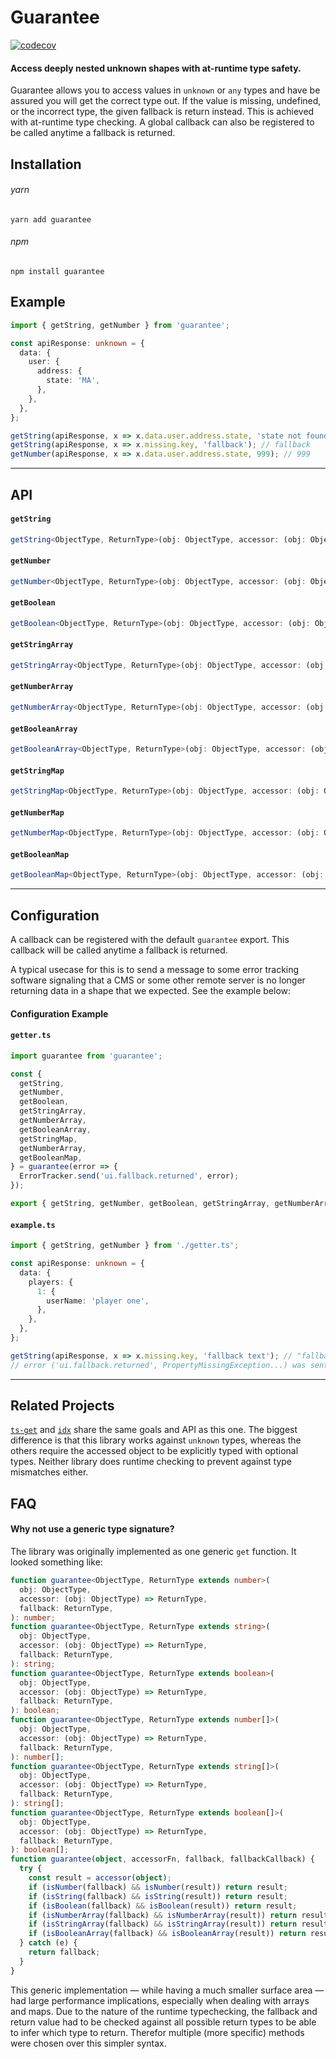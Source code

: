 # Guarantee

[![codecov](https://codecov.io/gh/conordavidson/guarantee/branch/master/graph/badge.svg)](https://codecov.io/gh/conordavidson/guarantee)

#### Access deeply nested unknown shapes with at-runtime type safety.

Guarantee allows you to access values in `unknown` or `any` types and have be assured you will get the correct type out. If the value is missing, undefined, or the incorrect type, the given fallback is return instead. This is achieved with at-runtime type checking. A global callback can also be registered to be called anytime a fallback is returned.

## Installation

###### yarn

```
yarn add guarantee
```

###### npm

```
npm install guarantee
```

## Example

```ts
import { getString, getNumber } from 'guarantee';

const apiResponse: unknown = {
  data: {
    user: {
      address: {
        state: 'MA',
      },
    },
  },
};

getString(apiResponse, x => x.data.user.address.state, 'state not found'); // "MA"
getString(apiResponse, x => x.missing.key, 'fallback'); // fallback
getNumber(apiResponse, x => x.data.user.address.state, 999); // 999
```

---

## API

#### `getString`

```ts
getString<ObjectType, ReturnType>(obj: ObjectType, accessor: (obj: ObjectType) => ReturnType), fallback: string, callback?: (e: Error) => void): string
```

#### `getNumber`

```ts
getNumber<ObjectType, ReturnType>(obj: ObjectType, accessor: (obj: ObjectType) => ReturnType, fallback: number, callback?: (e: Error) => void): number
```

#### `getBoolean`

```ts
getBoolean<ObjectType, ReturnType>(obj: ObjectType, accessor: (obj: ObjectType) => ReturnType, fallback: boolean, callback?: (e: Error) => void): boolean
```

#### `getStringArray`

```ts
getStringArray<ObjectType, ReturnType>(obj: ObjectType, accessor: (obj: ObjectType) => ReturnType, fallback: string[], callback?: (e: Error) => void): string[]
```

#### `getNumberArray`

```ts
getNumberArray<ObjectType, ReturnType>(obj: ObjectType, accessor: (obj: ObjectType) => ReturnType, fallback: number[], callback?: (e: Error) => void): number[]
```

#### `getBooleanArray`

```ts
getBooleanArray<ObjectType, ReturnType>(obj: ObjectType, accessor: (obj: ObjectType) => ReturnType, fallback: boolean[], callback?: (e: Error) => void): boolean[]
```

#### `getStringMap`

```ts
getStringMap<ObjectType, ReturnType>(obj: ObjectType, accessor: (obj: ObjectType) => ReturnType, fallback: { [key: string]: string }, callback?: (e: Error) => void): { [key: string]: string }
```

#### `getNumberMap`

```ts
getNumberMap<ObjectType, ReturnType>(obj: ObjectType, accessor: (obj: ObjectType) => ReturnType, fallback: { [key: string]: number }, callback?: (e: Error) => void): { [key: string]: number }
```

#### `getBooleanMap`

```ts
getBooleanMap<ObjectType, ReturnType>(obj: ObjectType, accessor: (obj: ObjectType) => ReturnType, fallback: { [key: string]: boolean }, callback?: (e: Error) => void): { [key: string]: boolean }
```

---

## Configuration

A callback can be registered with the default `guarantee` export. This callback will be called anytime a fallback is returned.

A typical usecase for this is to send a message to some error tracking software signaling that a CMS or some other remote server is no longer returning data in a shape that we expected. See the example below:

#### Configuration Example

#### `getter.ts`

```ts
import guarantee from 'guarantee';

const {
  getString,
  getNumber,
  getBoolean,
  getStringArray,
  getNumberArray,
  getBooleanArray,
  getStringMap,
  getNumberArray,
  getBooleanMap,
} = guarantee(error => {
  ErrorTracker.send('ui.fallback.returned', error);
});

export { getString, getNumber, getBoolean, getStringArray, getNumberArray, getBooleanArray, getStringMap, getNumberArray, getBooleanMap };
```

#### `example.ts`

```ts
import { getString, getNumber } from './getter.ts';

const apiResponse: unknown = {
  data: {
    players: {
      1: {
        userName: 'player one',
      },
    },
  },
};

getString(apiResponse, x => x.missing.key, 'fallback text'); // "fallback text"
// error ('ui.fallback.returned', PropertyMissingException...) was sent to ErrorTracker
```

---

## Related Projects

[`ts-get`](https://github.com/RIP21/ts-get) and [`idx`](https://github.com/facebookincubator/idx) share the same goals and API as this one. The biggest difference is that this library works against `unknown` types, whereas the others require the accessed object to be explicitly typed with optional types. Neither library does runtime checking to prevent against type mismatches either.

## FAQ

#### Why not use a generic type signature?

The library was originally implemented as one generic `get` function. It looked something like:

```ts
function guarantee<ObjectType, ReturnType extends number>(
  obj: ObjectType,
  accessor: (obj: ObjectType) => ReturnType,
  fallback: ReturnType,
): number;
function guarantee<ObjectType, ReturnType extends string>(
  obj: ObjectType,
  accessor: (obj: ObjectType) => ReturnType,
  fallback: ReturnType,
): string;
function guarantee<ObjectType, ReturnType extends boolean>(
  obj: ObjectType,
  accessor: (obj: ObjectType) => ReturnType,
  fallback: ReturnType,
): boolean;
function guarantee<ObjectType, ReturnType extends number[]>(
  obj: ObjectType,
  accessor: (obj: ObjectType) => ReturnType,
  fallback: ReturnType,
): number[];
function guarantee<ObjectType, ReturnType extends string[]>(
  obj: ObjectType,
  accessor: (obj: ObjectType) => ReturnType,
  fallback: ReturnType,
): string[];
function guarantee<ObjectType, ReturnType extends boolean[]>(
  obj: ObjectType,
  accessor: (obj: ObjectType) => ReturnType,
  fallback: ReturnType,
): boolean[];
function guarantee(object, accessorFn, fallback, fallbackCallback) {
  try {
    const result = accessor(object);
    if (isNumber(fallback) && isNumber(result)) return result;
    if (isString(fallback) && isString(result)) return result;
    if (isBoolean(fallback) && isBoolean(result)) return result;
    if (isNumberArray(fallback) && isNumberArray(result)) return result;
    if (isStringArray(fallback) && isStringArray(result)) return result;
    if (isBooleanArray(fallback) && isBooleanArray(result)) return result;
  } catch (e) {
    return fallback;
  }
}
```

This generic implementation — while having a much smaller surface area — had large performance implications, especially when dealing with arrays and maps. Due to the nature of the runtime typechecking, the fallback and return value had to be checked against all possible return types to be able to infer which type to return. Therefor multiple (more specific) methods were chosen over this simpler syntax.
